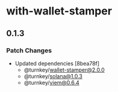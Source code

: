 # with-wallet-stamper

## 0.1.3

### Patch Changes

- Updated dependencies [8bea78f]
  - @turnkey/wallet-stamper@2.0.0
  - @turnkey/solana@1.0.3
  - @turnkey/viem@0.6.4
